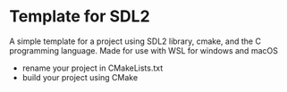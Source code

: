 # Template for SDL2
A simple template for a project using SDL2 library, cmake, and the C programming language. Made for use with WSL for windows and macOS

- rename your project in CMakeLists.txt
- build your project using CMake